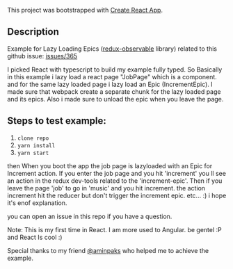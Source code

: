 This project was bootstrapped with [Create React App](https://github.com/facebookincubator/create-react-app).

## Description
Example for Lazy Loading Epics ([redux-observable](https://github.com/redux-observable/redux-observable) library)
related to this github issue: [issues/365](https://github.com/redux-observable/redux-observable/issues/365)

I picked React with typescript to build my example fully typed.
So Basically in this example i lazy load a react page "JobPage" which is a component.
and for the same lazy loaded page i lazy load an Epic (IncrementEpic).
I made sure that webpack create a separate chunk for the lazy loaded
page and its epics. Also i made sure to unload the epic when you leave the page.

Steps to test example:
----------------------
1. `clone repo`
2. `yarn install`
3. `yarn start`

then
When you boot the app the job page is lazyloaded with an Epic for Increment action.
If you enter the job page and you hit 'increment' you ll see 
an action in the redux dev-tools related to the 'increment-epic'.
Then if you leave the page 'job' to go in 'music' and you hit increment.
the action increment hit the reducer but don't trigger the increment epic.
etc... :) i hope it's enof explanation.

you can open an issue in this repo if you have a question.

Note:
This is my first time in React. I am more used to Angular.
be gentel :P and React Is cool :)

Special thanks to my friend [@aminpaks](https://github.com/aminpaks) who helped me to achieve the example.
